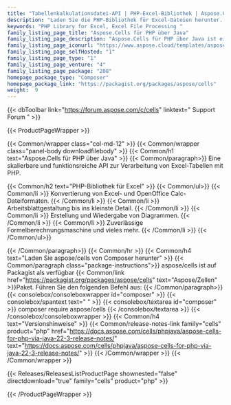 ```yaml
---
title: "Tabellenkalkulationsdatei-API | PHP-Excel-Bibliothek | Aspose.Cells für PHP über Java"
description: "Laden Sie die PHP-Bibliothek für Excel-Dateien herunter. Führen Sie Manipulationsaufgaben für Excel-Dateien durch und exportieren Sie Excel-Dateien in PDF, Bilder, CSV und viele andere Formate, ohne Microsoft Excel-Abhängigkeit."
keywords: "PHP Library for Excel, Excel File Processing "
family_listing_page_title: "Aspose.Cells für PHP über Java"
family_listing_page_description: "Aspose.Cells für PHP über Java ist eine API zur Verarbeitung von Excel-Tabellen, die es Entwicklern ermöglicht, Excel-Tabellen in ihren PHP-Anwendungen zu lesen, zu schreiben und zu manipulieren, während sie die JavaBridge verwenden."
family_listing_page_iconurl: "https://www.aspose.cloud/templates/aspose/App_Themes/V3/images/cells/272x272/aspose.cells-for-php-via-java-min.png"
family_listing_page_selfHosted: "1"
family_listing_page_type: "1"
family_listing_page_venture: "4"
family_listing_page_package: "208"
homepage_package_type: "Composer"
homepage_package_link: "https://packagist.org/packages/aspose/cells"
weight:  9
---
```


{{< dbToolbar link="https://forum.aspose.com/c/cells" linktext=" Support Forum " >}}


{{< ProductPageWrapper >}}

<!-- ProductPageContent-->
{{< Common/wrapper class="col-md-12" >}}
{{< Common/wrapper class="panel-body downloadfilebody" >}}
{{< Common/h1 text="Aspose.Cells für PHP über Java" >}}
{{< Common/paragraph>}}
Eine skalierbare und funktionsreiche API zur Verarbeitung von Excel-Tabellen mit PHP.

{{< Common/h2 text="PHP-Bibliothek für Excel"  >}} {{< Common/ul>}}
    {{< Common/li >}} Konvertierung von Excel- und OpenOffice Calc-Dateiformaten. {{< /Common/li >}}
   {{< Common/li >}} Arbeitsblattgestaltung bis ins kleinste Detail. {{< /Common/li >}}
   {{< Common/li >}} Erstellung und Wiedergabe von Diagrammen. {{< /Common/li >}}
   {{< Common/li >}} Zuverlässige Formelberechnungsmaschine und vieles mehr. {{< /Common/li >}}
 {{< /Common/ul>}}

{{< /Common/paragraph>}}
{{< Common/hr >}}
{{< Common/h4 text="Laden Sie aspose/cells von Composer herunter"  >}}
{{< Common/paragraph class="package-instructions">}}
aspose/cells ist auf Packagist als verfügbar
{{< Common/link href="https://packagist.org/packages/aspose/cells" text="Aspose/Zellen"  >}}Paket. Führen Sie den folgenden Befehl aus:
{{< /Common/paragraph>}}
{{< consolebox/consoleboxwrapper id="composer" >}}
       {{< consolebox/spantext text=" " >}}
       {{< consolebox/textarea id="composer" >}} composer require aspose/cells {{< /consolebox/textarea >}}
{{< /consolebox/consoleboxwrapper >}}
{{< Common/h4 text="Versionshinweise"  >}}
{{< Common/release-notes-link family="cells" product="php" href="https://docs.aspose.com/cells/phpjava/aspose-cells-for-php-via-java-22-3-release-notes/" text="https://docs.aspose.com/cells/phpjava/aspose-cells-for-php-via-java-22-3-release-notes/"  >}}
{{< /Common/wrapper >}}
{{< /Common/wrapper >}}

<!-- /ProductPageContent-->



<!-- ReleasesListProductPage-->
   {{< Releases/ReleasesListProductPage shownested="false"  directdownload="true" family="cells" product="php" >}}
<!-- /ReleasesListProductPage-->

{{< /ProductPageWrapper >}}

